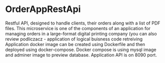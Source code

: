 # OrderAppRestApi
Restful API, designed to handle clients, their orders along with a list of PDF files. This microservice is one of the components of an application for managing orders in a large-format digital printing company (you can also review podliczacz - application of logical buisness code retreiving
Application docker image can be created using Dockerfile and then deployed using docker-compose. Docker compose is using mysql image and adminer image to preview database. Application API is on 8090 port.
